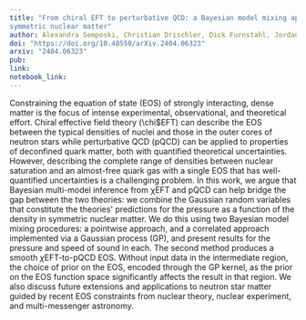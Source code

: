 ```yaml
---
title: "From chiral EFT to perturbative QCD: a Bayesian model mixing approach to
symmetric nuclear matter"
author: Alexandra Semposki, Christian Drischler, Dick Furnstahl, Jordan Melendez, and Daniel Phillips
doi: "https://doi.org/10.48550/arXiv.2404.06323" 
arxiv: "2404.06323"
pub: 
link: 
notebook_link: 
---
```


Constraining the equation of state (EOS) of strongly interacting, dense matter is the focus of intense experimental, observational, and theoretical effort. Chiral effective field theory (\chi$EFT) can describe the EOS between the typical densities of nuclei and those in the outer cores of neutron stars while perturbative QCD (pQCD) can be applied to properties of deconfined quark matter, both with quantified theoretical uncertainties. However, describing the complete range of densities between nuclear saturation and an almost-free quark gas with a single EOS that has well-quantified uncertainties is a challenging problem. In this work, we argue that Bayesian multi-model inference from χEFT and pQCD can help bridge the gap between the two theories: we combine the Gaussian random variables that constitute the theories' predictions for the pressure as a function of the density in symmetric nuclear matter. We do this using two Bayesian model mixing procedures: a pointwise approach, and a correlated approach implemented via a Gaussian process (GP), and present results for the pressure and speed of sound in each. The second method produces a smooth $\chi$EFT-to-pQCD EOS. Without input data in the intermediate region, the choice of prior on the EOS, encoded through the GP kernel, as the prior on the EOS function space significantly affects the result in that region. We also discuss future extensions and applications to neutron star matter guided by recent EOS constraints from nuclear theory, nuclear experiment, and multi-messenger astronomy. 
